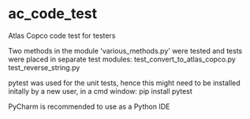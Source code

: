 # ac_code_test
Atlas Copco code test for testers

Two methods in the module 'various_methods.py' were tested and tests were placed in separate test modules:
test_convert_to_atlas_copco.py
test_reverse_string.py

pytest was used for the unit tests, hence this might need to be installed initally by a new user, in a cmd window:
pip install pytest

PyCharm is recommended to use as a Python IDE
